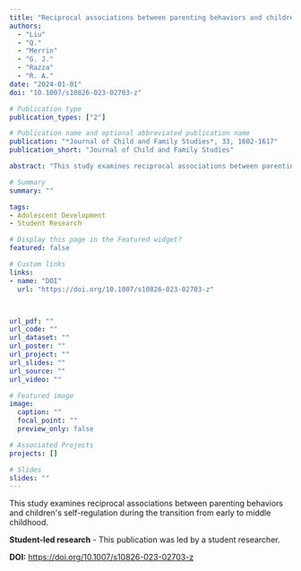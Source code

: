 ```yaml
---
title: "Reciprocal associations between parenting behaviors and children's self-regulation during the transition from early to middle childhood (Student-led research)"
authors:
  - "Liu"
  - "Q."
  - "Merrin"
  - "G. J."
  - "Razza"
  - "R. A."
date: "2024-01-01"
doi: "10.1007/s10826-023-02703-z"

# Publication type
publication_types: ["2"]

# Publication name and optional abbreviated publication name
publication: "*Journal of Child and Family Studies*, 33, 1602-1617"
publication_short: "Journal of Child and Family Studies"

abstract: "This study examines reciprocal associations between parenting behaviors and children's self-regulation during the transition from early to middle childhood."

# Summary
summary: ""

tags:
- Adolescent Development
- Student Research

# Display this page in the Featured widget?
featured: false

# Custom links
links:
- name: "DOI"
  url: "https://doi.org/10.1007/s10826-023-02703-z"



url_pdf: ""
url_code: ""
url_dataset: ""
url_poster: ""
url_project: ""
url_slides: ""
url_source: ""
url_video: ""

# Featured image
image:
  caption: ""
  focal_point: ""
  preview_only: false

# Associated Projects
projects: []

# Slides
slides: ""
---
```


This study examines reciprocal associations between parenting behaviors and children's self-regulation during the transition from early to middle childhood.

**Student-led research** - This publication was led by a student researcher.

**DOI:** https://doi.org/10.1007/s10826-023-02703-z

